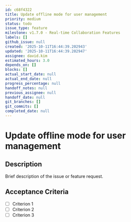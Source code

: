 ```yaml
---
id: c68f4322
title: Update offline mode for user management
priority: medium
status: todo
issue_type: feature
milestone: v1.7.0 - Real-time Collaboration Features
labels: []
github_issue: null
created: '2025-10-11T16:44:39.202943'
updated: '2025-10-11T16:44:39.202947'
assignee: david.kim
estimated_hours: 3.0
depends_on: []
blocks: []
actual_start_date: null
actual_end_date: null
progress_percentage: null
handoff_notes: null
previous_assignee: null
handoff_date: null
git_branches: []
git_commits: []
completed_date: null
---
```


# Update offline mode for user management

## Description

Brief description of the issue or feature request.

## Acceptance Criteria

- [ ] Criterion 1
- [ ] Criterion 2
- [ ] Criterion 3